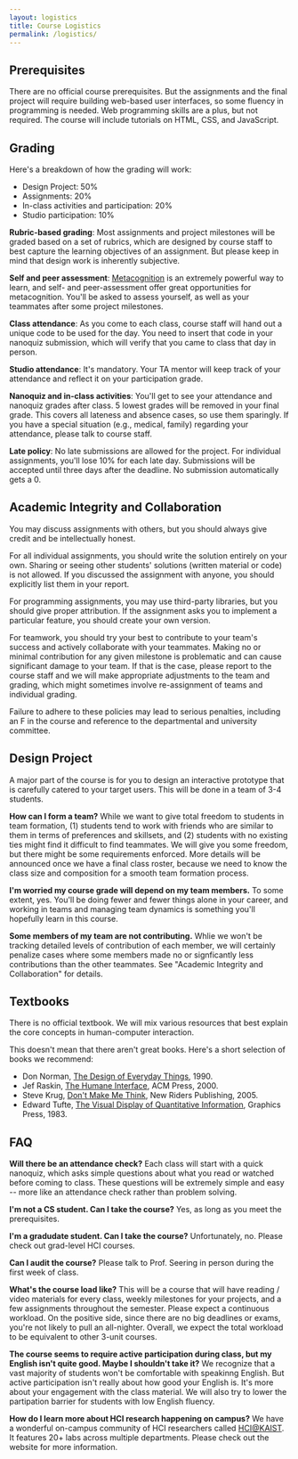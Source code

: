 ```yaml
---
layout: logistics
title: Course Logistics
permalink: /logistics/
---
```

## Prerequisites
There are no official course prerequisites. But the assignments and the final project will require building web-based user interfaces, so some fluency in programming is needed. Web programming skills are a plus, but not required. The course will include tutorials on HTML, CSS, and JavaScript.

## Grading
Here's a breakdown of how the grading will work:
* Design Project: 50%
* Assignments: 20%
* In-class activities and participation: 20%
* Studio participation: 10%

**Rubric-based grading**: Most assignments and project milestones will be graded based on a set of rubrics, which are designed by course staff to best capture the learning objectives of an assignment. But please keep in mind that design work is inherently subjective.

**Self and peer assessment**: [Metacognition](https://en.wikipedia.org/wiki/Metacognition) is an extremely powerful way to learn, and self- and peer-assessment offer great opportunities for metacognition. You'll be asked to assess yourself, as well as your teammates after some project milestones.

**Class attendance**: As you come to each class, course staff will hand out a unique code to be used for the day. You need to insert that code in your nanoquiz submission, which will verify that you came to class that day in person.

**Studio attendance**: It's mandatory. Your TA mentor will keep track of your attendance and reflect it on your participation grade.

**Nanoquiz and in-class activities**: You'll get to see your attendance and nanoquiz grades after class. 5 lowest grades will be removed in your final grade. This covers all lateness and absence cases, so use them sparingly. If you have a special situation (e.g., medical, family) regarding your attendance, please talk to course staff.

**Late policy**: No late submissions are allowed for the project. For individual assignments, you'll lose 10% for each late day. Submissions will be accepted until three days after the deadline. No submission automatically gets a 0.

## Academic Integrity and Collaboration

You may discuss assignments with others, but you should always give credit and be intellectually honest.

For all individual assignments, you should write the solution entirely on your own. Sharing or seeing other students' solutions (written material or code) is not allowed. If you discussed the assignment with anyone, you should explicitly list them in your report.

For programming assignments, you may use third-party libraries, but you should give proper attribution. If the assignment asks you to implement a particular feature, you should create your own version.

For teamwork, you should try your best to contribute to your team's success and actively collaborate with your teammates. Making no or minimal contribution for any given milestone is problematic and can cause significant damage to your team. If that is the case, please report to the course staff and we will make appropriate adjustments to the team and grading, which might sometimes involve re-assignment of teams and individual grading.

Failure to adhere to these policies may lead to serious penalties, including an F in the course and reference to the departmental and university committee.

## Design Project
A major part of the course is for you to design an interactive prototype that is carefully catered to your target users. This will be done in a team of 3-4 students.

**How can I form a team?**
While we want to give total freedom to students in team formation, (1) students tend to work with friends who are similar to them in terms of preferences and skillsets, and (2) students with no existing ties might find it difficult to find teammates. We will give you some freedom, but there might be some requirements enforced. More details will be announced once we have a final class roster, because we need to know the class size and composition for a smooth team formation process.

**I'm worried my course grade will depend on my team members.**
To some extent, yes. You'll be doing fewer and fewer things alone in your career, and working in teams and managing team dynamics is something you'll hopefully learn in this course.

**Some members of my team are not contributing.**
Whlie we won't be tracking detailed levels of contribution of each member, we will certainly penalize cases where some members made no or signficantly less contributions than the other teammates. See "Academic Integrity and Collaboration" for details.

## Textbooks
There is no official textbook. We will mix various resources that best explain the core concepts in human-computer interaction.

This doesn't mean that there aren't great books. Here's a short selection of books we recommend:

* Don Norman, [The Design of Everyday Things](http://www.yes24.com/24/goods/8448278?scode=032&OzSrank=1), 1990.
* Jef Raskin, [The Humane Interface](http://www.yes24.com/24/goods/247022?scode=032&OzSrank=1), ACM Press, 2000.
* Steve Krug, [Don't Make Me Think](http://www.yes24.com/24/goods/1550565?scode=032&OzSrank=2), New Riders Publishing, 2005.
* Edward Tufte, [The Visual Display of Quantitative Information](http://www.yes24.com/24/Goods/1052749?Acode=101), Graphics Press, 1983.

## FAQ
**Will there be an attendance check?**
Each class will start with a quick nanoquiz, which asks simple questions about what you read or watched before coming to class. These questions will be extremely simple and easy -- more like an attendance check rather than problem solving.

**I'm not a CS student. Can I take the course?**
Yes, as long as you meet the prerequisites.

**I'm a gradudate student. Can I take the course?**
Unfortunately, no. Please check out grad-level HCI courses.

**Can I audit the course?**
Please talk to Prof. Seering in person during the first week of class.

**What's the course load like?**
This will be a course that will have reading / video materials for every class, weekly milestones for your projects, and a few assignments throughout the semester. Please expect a continuous workload. On the positive side, since there are no big deadlines or exams, you're not likely to pull an all-nighter. Overall, we expect the total workload to be equivalent to other 3-unit courses.

**The course seems to require active participation during class, but my English isn't quite good. Maybe I shouldn't take it?**
We recognize that a vast majority of students won't be comfortable with speakinng English. But active participation isn't really about how good your English is. It's more about your engagement with the class material. We will also try to lower the partipation barrier for students with low English fluency.

**How do I learn more about HCI research happening on campus?**
We have a wonderful on-campus community of HCI researchers called [HCI@KAIST](http://hci.kaist.ac.kr/). It features 20+ labs across multiple departments. Please check out the website for more information.